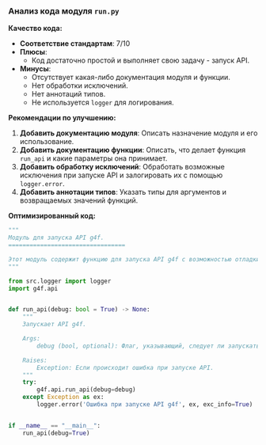 ### **Анализ кода модуля `run.py`**

**Качество кода:**

- **Соответствие стандартам**: 7/10
- **Плюсы**:
    - Код достаточно простой и выполняет свою задачу - запуск API.
- **Минусы**:
    - Отсутствует какая-либо документация модуля и функции.
    - Нет обработки исключений.
    - Нет аннотаций типов.
    - Не используется `logger` для логирования.

**Рекомендации по улучшению:**

1.  **Добавить документацию модуля**: Описать назначение модуля и его использование.
2.  **Добавить документацию функции**: Описать, что делает функция `run_api` и какие параметры она принимает.
3.  **Добавить обработку исключений**: Обработать возможные исключения при запуске API и залогировать их с помощью `logger.error`.
4.  **Добавить аннотации типов**: Указать типы для аргументов и возвращаемых значений функций.

**Оптимизированный код:**

```python
"""
Модуль для запуска API g4f.
=================================

Этот модуль содержит функцию для запуска API g4f с возможностью отладки.
"""

from src.logger import logger
import g4f.api


def run_api(debug: bool = True) -> None:
    """
    Запускает API g4f.

    Args:
        debug (bool, optional): Флаг, указывающий, следует ли запускать API в режиме отладки. По умолчанию True.

    Raises:
        Exception: Если происходит ошибка при запуске API.
    """
    try:
        g4f.api.run_api(debug=debug)
    except Exception as ex:
        logger.error('Ошибка при запуске API g4f', ex, exc_info=True)


if __name__ == "__main__":
    run_api(debug=True)